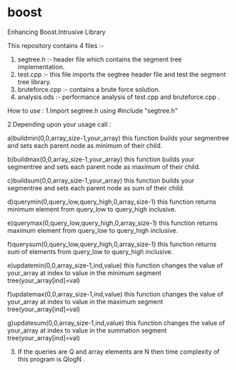 # boost
Enhancing Boost.Intrusive Library


This repository contains 4 files :-
1. segtree.h :- header file which contains the segment tree implementation.
2. test.cpp :- this file imports the segtree header file and test the segment tree library.
3. bruteforce.cpp :- contains a brute force solution.
4. analysis.ods :- performance analysis of test.cpp and bruteforce.cpp .

How to use :
1.Import segtree.h using #include "segtree.h"

2.Depending upon your usage call :

  a)buildmin(0,0,array_size-1,your_array) this function builds your segmentree and sets each parent node as minimum of their child.
  
  b)buildmax(0,0,array_size-1,your_array) this function builds your segmentree and sets each parent node as maximum of their child.
  
  c)buildsum(0,0,array_size-1,your_array) this function builds your segmentree and sets each parent node as sum of their child.
  
  d)querymin(0,query_low,query_high,0,array_size-1) this function returns minimum element from query_low to query_high inclusive.
  
  e)querymax(0,query_low,query_high,0,array_size-1) this function returns maximum element from query_low to query_high inclusive.
  
  f)querysum(0,query_low,query_high,0,array_size-1) this function returns sum of elements from query_low to query_high inclusive.
  
  e)updatemin(0,0,array_size-1,ind,value) this function changes the value of your_array at index to value in the minimum segment tree(your_array[ind]=val)
  
  f)updatemax(0,0,array_size-1,ind,value) this function changes the value of your_array at index to value in the maximum segment tree(your_array[ind]=val)
  
  g)updatesum(0,0,array_size-1,ind,value) this function changes the value of your_array at index to value in the summation segment tree(your_array[ind]=val)
  
3. If the queries are Q and array elements are N then  time complexity of this program is QlogN .
